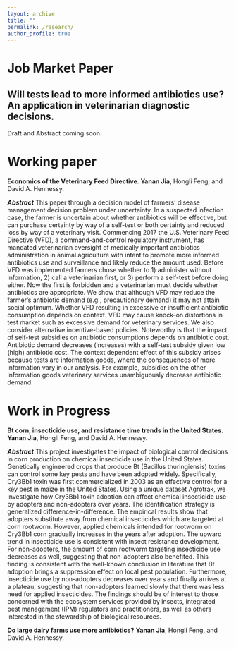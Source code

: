 ```yaml
---
layout: archive
title: ""
permalink: /research/
author_profile: true
---
```

# Job Market Paper
## Will tests lead to more informed antibiotics use? An application in veterinarian diagnostic decisions.
Draft and Abstract coming soon.

# Working paper
**Economics of the Veterinary Feed Directive**. **Yanan Jia**, Hongli Feng, and David A. Hennessy.

***Abstract*** This paper through a decision model of farmers’ disease management decision problem under uncertainty. In a suspected infection case, the farmer is uncertain about whether antibiotics will be effective, but can purchase certainty by way of a self-test or both certainty and reduced loss by way of a veterinary visit. Commencing 2017 the U.S. Veterinary Feed Directive (VFD), a command-and-control regulatory instrument, has mandated veterinarian oversight of medically important antibiotics administration in animal agriculture with intent to promote more informed antibiotics use and surveillance and likely reduce the amount used. Before VFD was implemented farmers chose whether to 1) administer without information, 2) call a veterinarian first, or 3) perform a self-test before doing either. Now the first is forbidden and a veterinarian must decide whether antibiotics are appropriate. We show that although VFD may reduce the farmer’s antibiotic demand (e.g., precautionary demand) it may not attain social optimum. Whether VFD resulting in excessive or insufficient antibiotic consumption depends on context. VFD may cause knock-on distortions in test market such as excessive demand for veterinary services. We also consider alternative incentive-based policies. Noteworthy is that the impact of self-test subsidies on antibiotic consumptions depends on antibiotic cost. Antibiotic demand decreases (increases) with a self-test subsidy given low (high) antibiotic cost. The context dependent effect of this subsidy arises because tests are information goods, where the consequences of more information vary in our analysis. For example, subsidies on the other information goods veterinary services unambiguously decrease antibiotic demand. 
# Work in Progress
**Bt corn, insecticide use, and resistance time trends in the United States.** **Yanan Jia**, Hongli Feng, and David A. Hennessy.

***Abstract*** This project investigates the impact of biological control decisions in corn production on chemical insecticide use in the United States. Genetically engineered crops that produce Bt (Bacillus thuringiensis) toxins can control some key pests and have been adopted widely. Specifically, Cry3Bb1 toxin was first commercialized in 2003 as an effective control for a key pest in maize in the United States. Using a unique dataset Agrotrak, we investigate how Cry3Bb1 toxin adoption can affect chemical insecticide use by adopters and non-adopters over years. The identification strategy is generalized difference-in-difference. The empirical results show that adopters substitute away from chemical insecticides which are targeted at corn rootworm. However, applied chemicals intended for rootworm on Cry3Bb1 corn gradually increases in the years after adoption. The upward trend in insecticide use is consistent with insect resistance development. For non-adopters, the amount of corn rootworm targeting insecticide use decreases as well, suggesting that non-adopters also benefited. This finding is consistent with the well-known conclusion in literature that Bt adoption brings a suppression effect on local pest population. Furthermore, insecticide use by non-adopters decreases over years and finally arrives at a plateau, suggesting that non-adopters learned slowly that there was less need for applied insecticides. The findings should be of interest to those concerned with the ecosystem services provided by insects, integrated pest management (IPM) regulators and practitioners, as well as others interested in the stewardship of biological resources.


**Do large dairy farms use more antibiotics?** **Yanan Jia**, Hongli Feng, and David A. Hennessy.

